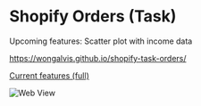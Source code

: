 # Shopify Orders (Task)

Upcoming features: Scatter plot with income data

https://wongalvis.github.io/shopify-task-orders/

[Current features (full)](https://cloud.githubusercontent.com/assets/6073063/21502940/830f4198-cc8e-11e6-9822-ead6ea6a6bbc.png)

![Web View](https://cloud.githubusercontent.com/assets/6073063/21502940/830f4198-cc8e-11e6-9822-ead6ea6a6bbc.png)
